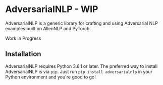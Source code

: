 # AdversarialNLP - WIP

AdversarialNLP is a generic library for crafting and using Adversarial NLP examples built on AllenNLP and PyTorch.

Work in Progress

## Installation

AdversarialNLP requires Python 3.6.1 or later. The preferred way to install AdversarialNLP is via `pip`. Just run `pip install adversarialnlp` in your Python environment and you're good to go!
